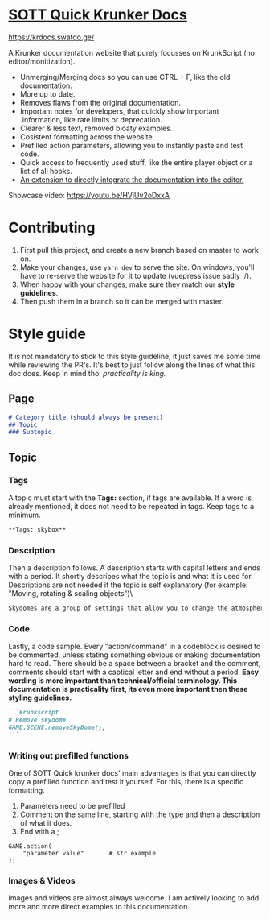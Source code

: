 # [SOTT Quick Krunker Docs](https://krdocs.swatdo.ge/)

https://krdocs.swatdo.ge/

A Krunker documentation website that purely focusses on KrunkScript (no editor/monitization).

- Unmerging/Merging docs so you can use CTRL + F, like the old documentation.
- More up to date.
- Removes flaws from the original documentation.
- Important notes for developers, that quickly show important .information, like rate limits or deprecation.
- Clearer & less text, removed bloaty examples.
- Cosistent formatting across the website.
- Prefilled action parameters, allowing you to instantly paste and test code.
- Quick access to frequently used stuff, like the entire player object or a list of all hooks.
- [An extension to directly integrate the documentation into the editor.](https://github.com/SwatDoge/SOTT-Quick-Krunkscript-Docs/raw/main/tampermonkey/userscript.user.js)


Showcase video:
https://youtu.be/HVjUv2oDxxA 

# Contributing
1. First pull this project, and create a new branch based on master to work on.
2. Make your changes, use `yarn dev` to serve the site. On windows, you'll have to re-serve the website for it to update (vuepress issue sadly :/).
3. When happy with your changes, make sure they match our **style guidelines**.
4. Then push them in a branch so it can be merged with master.


# Style guide
It is not mandatory to stick to this style guideline, it just saves me some time while reviewing the PR's. It's best to just follow along the lines of what this doc does. Keep in mind tho: *practicality is king.*

## Page
```md
# Category title (should always be present)
## Topic
### Subtopic
```

## Topic
### Tags
A topic must start with the **Tags:** section, if tags are available. If a word is already mentioned, it does not need to be repeated in tags. Keep tags to a minimum.
```md
**Tags: skybox**
```
### Description
Then a description follows. A description starts with capital letters and ends with a period. It shortly describes what the topic is and what it is used for. Descriptions are not needed if the topic is self explanatory (for example: "Moving, rotating & scaling objects")\
```md
Skydomes are a group of settings that allow you to change the atmosphere of your level in certain areas.
```

### Code
Lastly, a code sample. Every "action/command" in a codeblock is desired to be commented, unless stating something obvious or making documentation hard to read. There should be a space between a bracket and the comment, comments should start with a captical letter and end without a period. **Easy wording is more important than technical/official terminology. This documentation is practicality first, its even more important then these styling guidelines.**

```md
```krunkscript
# Remove skydome
GAME.SCENE.removeSkyDome();
'``
```
### Writing out prefilled functions
One of SOTT Quick krunker docs' main advantages is that you can directly copy a prefilled function and test it yourself. For this, there is a specific formatting.

1. Parameters need to be prefilled
2. Comment on the same line, starting with the type and then a description of what it does.
3. End with a ;
```
GAME.action(
    "parameter value"       # str example
);
```

### Images & Videos
Images and videos are almost always welcome. I am actively looking to add more and more direct examples to this documentation.